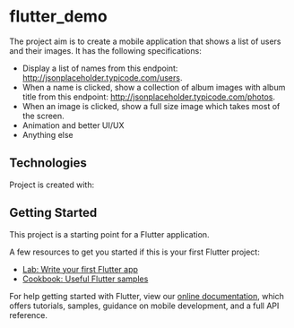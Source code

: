 # flutter_demo

The project aim is to create a mobile application that shows a list of users and their images.
It has the following specifications:
* Display a list of names from this endpoint: http://jsonplaceholder.typicode.com/users.
* When a name is clicked, show a collection of album images with album title from this endpoint: http://jsonplaceholder.typicode.com/photos.
* When an image is clicked, show a full size image which takes most of the screen.
* Animation and better UI/UX
* Anything else

## Technologies
Project is created with:

## Getting Started

This project is a starting point for a Flutter application.

A few resources to get you started if this is your first Flutter project:

- [Lab: Write your first Flutter app](https://flutter.dev/docs/get-started/codelab)
- [Cookbook: Useful Flutter samples](https://flutter.dev/docs/cookbook)

For help getting started with Flutter, view our
[online documentation](https://flutter.dev/docs), which offers tutorials,
samples, guidance on mobile development, and a full API reference.
